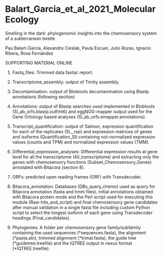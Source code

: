 # Balart_Garcia_et_al_2021_MolecularEcology

Smelling in the dark: phylogenomic insights into the chemosensory system of a subterranean beetle

Pau Balart-García, Alexandra Cieslak,  Paula Escuer, Julio Rozas, Ignacio Ribera, Rosa Fernández

SUPPORTING MATERIAL ONLINE

1. Fastq_files: Trimmed data fastqc report.

2. Transcriptome_assembly: output of Trinity assembly.

3. Decontamination: output of Blobtools decontamination using Blastp annotations (following section)

4. Annotations: output of Blastp searches used implemented in Blobtools (Sl_ab_orfs.blastp.outfmt6) and  eggNOG-mapper output used for the Gene Ontology based analyses (Sl_ab_orfs.emapper.annotations).

5. Transcript_quantification: output of Salmon, expression quantification for each of the replicates (Sl_*_rep*) and expression matrices of genes and isoforms (Quantification_Sl) containing not-normalized expression values (counts and TPM) and normalized expression values (TMM).

6. Differential_expression_analyses: Differential expression results at gene level for all the transcriptome (All_transcriptome) and extracting only the genes with chemosensory functions (Subset_Chemosensory_Genes) annotated with Bitacora (section 8).

7. ORFs: predicted open reading frames (ORF) with Transdecoder.

8. Bitacora_annotation: Databases (DBs_query_chemo) used as query for Bitacora annotation (fasta and hmm files), initial annotations obtained with Bitacora protein mode and the Perl script used for executing this module (Raw-hits_and_script) and final chemosensory gene candidates after manual validation in a single fasta file including custom Python script to select the longest isoform of each gene using Transdecoder headings (Final_candidates).

9. Phylogenies: A folder per chemosensory gene family/subfamily containing the used sequences (*sequences.fasta), the alignment (*pasta.aln), trimmed alignment (*trimal.fasta), the guide tree (*guidetree.treefile) and the IQTREE output in nexus format (*IQTREE.treefile).
